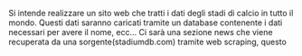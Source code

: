 Si intende realizzare un sito web che tratti i dati degli stadi di calcio in tutto il mondo.
Questi dati saranno caricati tramite un database contenente i dati necessari per avere il nome, ecc...
Ci sarà una sezione news che viene recuperata da una sorgente(stadiumdb.com) tramite web scraping, questo

